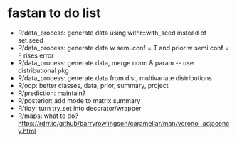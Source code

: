# fastan to do list

- R/data_process: generate data using withr::with_seed instead of set.seed
- R/data_process: generate data w semi.conf = T and prior w semi.conf = F rises error
- R/data_process: generate data, merge norm & param --  use distributional pkg
- R/data_process: generate data from dist, multivariate distributions
- R/oop: better classes, data, prior, summary, project
- R/prediction: maintain?
- R/posterior: add mode to matrix summary
- R/tidy: turn try_set into decorator/wrapper
- R/maps: what to do?
https://rdrr.io/github/barryrowlingson/caramellar/man/voronoi_adjacency.html

